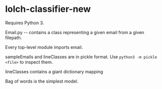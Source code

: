 # lolch-classifier-new

Requires Python 3.

Email.py -- contains a class representing a given email from a given filepath.

Every top-level module imports email.

sampleEmails and lineClasses are in pickle format.  Use 
`python3 -m pickle <file>` to inspect them.

lineClasses contains a giant dictionary mapping 

Bag of words is the simplest model.


